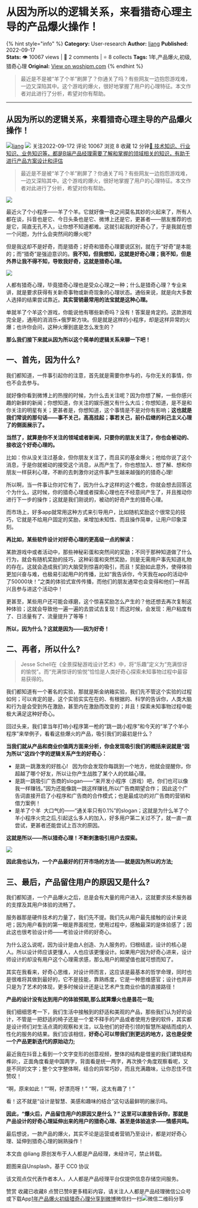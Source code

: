 # 从因为所以的逻辑关系，来看猎奇心理主导的产品爆火操作！
{% hint style="info" %}
**Category:** User-research
**Author:** [liang](https://www.woshipm.com/u/731127)
**Published:** 2022-09-17  
**Stats:** 👁️ 10067 views | 💬 2 comments | ⭐ 8 collects
**Tags:** 1年,产品爆火,初级,猎奇心理
**Original:** [View on woshipm.com](https://www.woshipm.com/user-research/5606210.html)
{% endhint %}
> 最近是不是被“羊了个羊”刷屏了？你通关了吗？有些网友一边抱怨游戏难，一边又深陷其中。这个游戏的爆火，很好地掌握了用户的心理特征。本文作者对此进行了分析，希望对你有帮助。

---

## 从因为所以的逻辑关系，来看猎奇心理主导的产品爆火操作！

[![](https://static.qidianla.com/QIDIANVIP_USER_202111_20211116163716_9723.jpg?imageView2/1/w/72/h/72/q/100)](https://www.woshipm.com/u/731127)[liang](https://www.woshipm.com/u/731127) ![](https://static.woshipm.com/tag/1121_1@2x.png) 关注2022-09-172 评论 10067 浏览 8 收藏 12 分钟[🔗 技术知识、行业知识、业务知识等，都是B端产品经理需要了解和掌握的领域相关的知识，有助于进行产品方案设计和评估](https://ke.qidianla.com/courses/bcpm)

> 最近是不是被“羊了个羊”刷屏了？你通关了吗？有些网友一边抱怨游戏难，一边又深陷其中。这个游戏的爆火，很好地掌握了用户的心理特征。本文作者对此进行了分析，希望对你有帮助。

![](https://image.woshipm.com/wp-files/2022/09/WdshAG5Dqmv4kDDyI3x1.jpg)

最近火了个小程序——羊了个羊。它就好像一夜之间莫名其妙的火起来了，所有人都在谈，抖音也是它、今日头条也是它、微博上还是它，更甚者——朋友推荐的也是它，简直无孔不入，让你想不知道都难。这就引起我的好奇心了，于是我就在想一个问题，为什么会突然间的爆火呢?

但是我这却不是好奇，而是猎奇；好奇和猎奇心理要说区别，就在于“好奇”是本能的；而“猎奇”是强迫意识的。**我不知，但我想知，这就是好奇心理；我不知，但是外界让我不得不知，导致我好奇，这就是猎奇心理。**

![](https://image.woshipm.com/wp-files/2022/09/12YCIRvGkNJ8TnRHg2fB.jpg)

人都有猎奇心理，毕竟猎奇心理也是受众心理之一种；什么是猎奇心理？专业来讲，就是要求获得有关新奇事物或新奇现象的心理状态。通俗来说，就是向大多数人选择的结果尝试靠近。**其实营销最常用的法宝就是这种心理。**

单就羊了个羊这个游戏，你能说他有哪些新奇吗？没有！答案是肯定的。这款游戏完全是，通用的消消乐+俄罗斯方块。但是就是这样的小程序，却是这样异常的火爆；也许你会问，这种火爆到底是怎么发生的？

**那么我们接下来就从因为所以这个简单的逻辑关系来聊一下吧！**

## 一、首先，因为什么?

我们都知道，一件事引起你的注意，首先就是需要你参与的，与你无关的事情，你也不会去参与。

就好像你看到微博上的热搜的时候，为什么去关注呢？因为你想了解，一些你感兴趣的新鲜的新闻；你想知道，你关注的娱乐圈又有什么大瓜；你想知道，是不是和你关注的明星有关；更甚者是，你想知道，这个事情是不是对你有影响；**这也就是我们常说的那句话——事不关己，高高挂起；事若关己，前仆后继的利己主义心理了的侧面展示了。**

**当然了，就算是你不关注的领域或者新闻，只要你的朋友关注了，你也会被动的、接收这个好奇心理的。**

比如：你从没关注过基金，但你朋友关注了，而且买的基金爆火；他给你说了这个消息，于是你就被动的接受这个消息，从而产生了，你也想加入、想了解、想和你朋友一样获利心理，不断的去刺激你对这件事产生越来越强的的猎奇心理!

所以啊，当一件事让你对它有了，因为什么才这样的这个概念，你就会想去回答这个为什么，这时候，你的猎奇心理或者探索心理也在不经意间产生了，并且推动你进行下一步的操作；这就是我们刚说的，被动的好奇产生的猎奇心理。

而市场上，好多app就常用这种方式来引导用户，比如随机奖励这个很常见的技巧，它就是不给用户固定的奖励，来增加未知性、而且操作简单，让用户印象深刻。

**再比如，某些软件设计对好奇心理的更高级一点的解读：**

某款游戏中或者活动中，那些神秘彩蛋和突然间的奖励；不同于那种知道做了什么行为，就会有随机奖励的技巧，这种彩蛋和突然奖励，则是无需用户事先知道礼物的存在。这就会造成我们的大脑受到惊喜的吸引，而且！奖励如此意外，使得体验更加兴奋与难，也极易引起用户的传播，比如“我告诉你，今天我在app的活动中了50000块！”之类的体验式宣传传播，而他们的朋友通常也会变得和他们一样高兴且参与进这个活动中！

更甚至，某些用户还可能会琢磨，这个惊喜奖励怎么产生的？他还想去再次复制这种体验；这就会导致他一遍一遍的去尝试去复现！而这时候，会发现：用户粘度有了、日活量有了、流量提升了等等！

**所以，因为什么？这就是因为——因为好奇！**

## 二、再者，所以什么?

> Jesse Schell在《全景探秘游戏设计艺术》中，将“乐趣”定义为“充满惊讶的愉悦”。而“充满惊讶的愉悦”恰恰是人类好奇心探索未知事物过程中最容易获得的。

我们都知道有一个著名的实验，那就是斯金纳箱实验，我们先不管这个实验的过程如何；可以肯定的是，这个实验实实在在的、有根据的、科学的告诉你，人类大脑和行为是会受到外在激励，甚至内在激励而改变的；并且！探索未知事物过程中能极大满足这种好奇心。

回过头来，我们拿当年打响小程序第一枪的“跳一跳小程序”和今天的“羊了个羊小程序”来举例子，看看这些爆火的产品，吸引我们的最初是什么？

**当我们就从产品和商业价值两方面来分析，你会发现吸引我们的概括来说就是“因为所以”这四个字的逻辑关系产生的好奇心：**

*   是跳一跳激发的好胜心!   因为你会发现你每跳到一个地方，他就会提醒你，你超越了哪个好友，所以让你产生战胜了某个人的优越心理。
*   是跳一跳吸引广告商的slogan——“来开发小程序（游戏）吧，你们也可以像我一样赚钱。”因为还能像跳一跳这样赚钱,所以广告商期望合作； 因此这个广告词直接开启了小程序和广告商的合作模式；也是最成功的对广告商的营销和借力案例！
*   是羊了个羊  大口气的——“通关率只有0.1%”的slogan；这就是为什么羊了个羊小程序火完之后,引起这么多人的加入，好多用户第二关过不了，就一直一直尝试，更甚者还能尝试上百次的原因。

**这就是所以——所以猎奇心理！不断刺激吸引用户去探索。**

![](https://image.woshipm.com/wp-files/2022/09/TodKyxZ0zEMyZvsZMrZz.jpg)

**因此我也认为，一个产品最好的打开市场的方法——就是因为所以的方法;**

## 三、最后，产品留住用户的原因又是什么?

我们都知道，一个产品爆火之后，总是会有大量的用户进入，这就要求技术服务器的支撑及其用户体验的流畅了。

服务器那是硬件技术的力量了，我们先不提。我们先从用户最先接触的设计来说吧；因为用户看到的第一眼是界面视觉，使用过程中，感触最深的是体验感了；因此这也很考验设计师——考验设计师的好奇心。

为什么这么说呢，因为设计是由人创造、为人服务的，归根结底，设计的核心是人。所以设计师应该更懂人，人也应该更懂设计。如果用户因为好奇心进来，设计师设计的却没有用户这个心理需求感，那么用户的期望值也就可想而知了。

其实在我看来，好奇心思维，对设计师而言，这应该是最基本的哲学命理，同时也是很难将其做到最好的，它不是技能，靠熟练度，它是一种思维感官；设计也并非只是为了艺术的体现，更多时候设计还是让艺术产生商业价值的直接路径！

**产品的设计没有达到用户的体验预期,那么就算爆火也是昙花一现;**

我们细细思考一下，我们生活中接触到的舒适和美观的产品，那些我们认为好的设计，不管是一把舒适的椅子还是一个爱不释手的产品或者使用方便的软件，其实都是设计师们对生活点滴的观察和关注，以及他们的好奇引领的智慧所凝结而成的人性化的服务的结果。我们应该相信，**好奇心可以带我们到更远的地方，这也是促使一个产品更新迭代的原始动力;**

最近我在抖音上看到一个文字变形的创意视频，整体的结构是借鉴的我们建筑结构榫卯;，正面角度看是中国两字，背面看是统一两字，再次换个角度观察看呢，又是不同的文字；整个文字整体啊，结合的异常巧妙，而且充满趣味，让你忍住不住赞叹！

“啊，原来如此！”“啊，好漂亮呀！” “啊，这太有趣了！”

看！这不就是“设计是智慧、美感和趣味的结合”这句话最鲜明的展示吗。

**因此，“爆火后，产品留住用户的原因又是什么？” 这里可以直接告诉你，那就是产品设计的好奇心理延伸出来的用户的猎奇心理、甚至是体验追求——情感共鸣。**

最后想说，一款产品的爆火，其实不论是运营或者营销乃至设计，都是对好奇心理、延伸到猎奇心理的娴熟操作！

本文由 @liang 原创发布于人人都是产品经理，未经许可，禁止转载。

题图来自Unsplash，基于 CC0 协议

该文观点仅代表作者本人，人人都是产品经理平台仅提供信息存储空间服务。

赞赏 收藏已收藏8 点赞已赞8更多精彩内容，请关注人人都是产品经理微信公众号或下载App[1年](https://www.woshipm.com/tag/1%e5%b9%b4)[产品爆火](https://www.woshipm.com/tag/%e4%ba%a7%e5%93%81%e7%88%86%e7%81%ab)[初级](https://www.woshipm.com/tag/%e5%88%9d%e7%ba%a7)[猎奇心理](https://www.woshipm.com/tag/%e7%8c%8e%e5%a5%87%e5%bf%83%e7%90%86)[分享到微博](https://service.weibo.com/share/share.php?appkey=2775287854&title=从因为所以的逻辑关系，来看猎奇心理主导的产品爆火操作！&url=https://www.woshipm.com/user-research/5606210.html&pic=https://image.woshipm.com/wp-files/2022/09/WdshAG5Dqmv4kDDyI3x1.jpg)微信扫一扫![微信二维码](https://api.pwmqr.com/qrcode/create/?url=https://www.woshipm.com/user-research/5606210.html)分享
